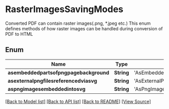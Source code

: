 # RasterImagesSavingModes
Converted PDF can contain raster images(.png, *.jpeg etc.)
This enum defines methods of how raster images can be handled
during conversion of PDF to HTML
            

## Enum
Name | Type | Value
------------ | ------------- | -------------
**asembeddedpartsofpngpagebackground** | **String** | 'AsEmbeddedPartsOfPngPageBackground'
**asexternalpngfilesreferencedviasvg** | **String** | 'AsExternalPngFilesReferencedViaSvg'
**aspngimagesembeddedintosvg** | **String** | 'AsPngImagesEmbeddedIntoSvg'

[[Back to Model list]](../README.md#documentation-for-models) [[Back to API list]](../README.md#documentation-for-api-endpoints) [[Back to README]](../README.md) [[View Source]](../AsposePdfCloud/Models/RasterImagesSavingModes.ts)

